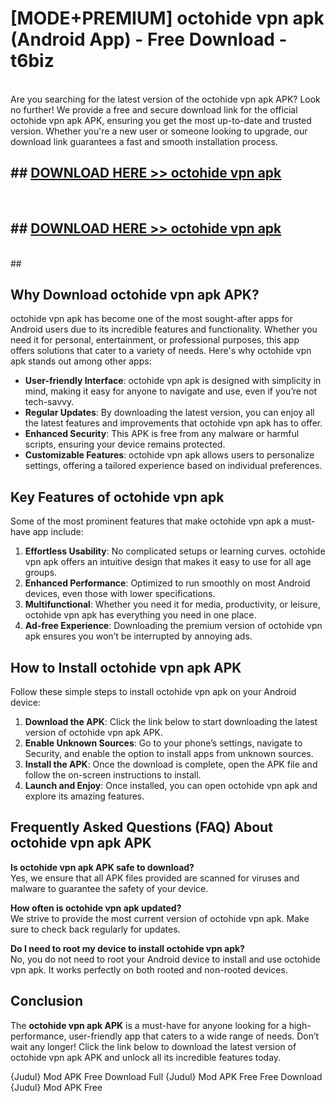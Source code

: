 # [MODE+PREMIUM] octohide vpn apk (Android App) - Free Download - t6biz <br>
<br>
Are you searching for the latest version of the octohide vpn apk APK? Look no further! We provide a free and secure download link for the official octohide vpn apk APK, ensuring you get the most up-to-date and trusted version. Whether you're a new user or someone looking to upgrade, our download link guarantees a fast and smooth installation process.


## ##  [DOWNLOAD HERE >> octohide vpn apk](http://freeplayer.one?title=octohide_vpn_apk&ref=apk1)
  <br>

##  ## [DOWNLOAD HERE >> octohide vpn apk](http://freeplayer.one?title=octohide_vpn_apk&ref=apk1)
  <br>
  ##



## Why Download octohide vpn apk APK?

octohide vpn apk has become one of the most sought-after apps for Android users due to its incredible features and functionality. Whether you need it for personal, entertainment, or professional purposes, this app offers solutions that cater to a variety of needs. Here's why octohide vpn apk stands out among other apps:

- **User-friendly Interface**: octohide vpn apk is designed with simplicity in mind, making it easy for anyone to navigate and use, even if you’re not tech-savvy.
- **Regular Updates**: By downloading the latest version, you can enjoy all the latest features and improvements that octohide vpn apk has to offer.
- **Enhanced Security**: This APK is free from any malware or harmful scripts, ensuring your device remains protected.
- **Customizable Features**: octohide vpn apk allows users to personalize settings, offering a tailored experience based on individual preferences.

## Key Features of octohide vpn apk

Some of the most prominent features that make octohide vpn apk a must-have app include:

1. **Effortless Usability**: No complicated setups or learning curves. octohide vpn apk offers an intuitive design that makes it easy to use for all age groups.
2. **Enhanced Performance**: Optimized to run smoothly on most Android devices, even those with lower specifications.
3. **Multifunctional**: Whether you need it for media, productivity, or leisure, octohide vpn apk has everything you need in one place.
4. **Ad-free Experience**: Downloading the premium version of octohide vpn apk ensures you won’t be interrupted by annoying ads.

## How to Install octohide vpn apk APK

Follow these simple steps to install octohide vpn apk on your Android device:

1. **Download the APK**: Click the link below to start downloading the latest version of octohide vpn apk APK.
2. **Enable Unknown Sources**: Go to your phone’s settings, navigate to Security, and enable the option to install apps from unknown sources.
3. **Install the APK**: Once the download is complete, open the APK file and follow the on-screen instructions to install.
4. **Launch and Enjoy**: Once installed, you can open octohide vpn apk and explore its amazing features.

## Frequently Asked Questions (FAQ) About octohide vpn apk APK

**Is octohide vpn apk APK safe to download?**  
Yes, we ensure that all APK files provided are scanned for viruses and malware to guarantee the safety of your device.

**How often is octohide vpn apk updated?**  
We strive to provide the most current version of octohide vpn apk. Make sure to check back regularly for updates.

**Do I need to root my device to install octohide vpn apk?**  
No, you do not need to root your Android device to install and use octohide vpn apk. It works perfectly on both rooted and non-rooted devices.

## Conclusion

The **octohide vpn apk APK** is a must-have for anyone looking for a high-performance, user-friendly app that caters to a wide range of needs. Don’t wait any longer! Click the link below to download the latest version of octohide vpn apk APK and unlock all its incredible features today.

{Judul} Mod APK Free
Download Full {Judul} Mod APK Free
Free Download {Judul} Mod APK Free

